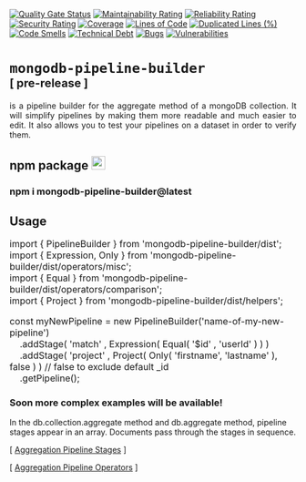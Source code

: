 <p style="text-align: center; width: 100%;">

[![Quality Gate Status](https://sonarcloud.io/api/project_badges/measure?project=MikeDev75015_mongodb-pipeline-builder&metric=alert_status)](https://sonarcloud.io/dashboard?id=MikeDev75015_mongodb-pipeline-builder)
[![Maintainability Rating](https://sonarcloud.io/api/project_badges/measure?project=MikeDev75015_mongodb-pipeline-builder&metric=sqale_rating)](https://sonarcloud.io/dashboard?id=MikeDev75015_mongodb-pipeline-builder)
[![Reliability Rating](https://sonarcloud.io/api/project_badges/measure?project=MikeDev75015_mongodb-pipeline-builder&metric=reliability_rating)](https://sonarcloud.io/dashboard?id=MikeDev75015_mongodb-pipeline-builder)
[![Security Rating](https://sonarcloud.io/api/project_badges/measure?project=MikeDev75015_mongodb-pipeline-builder&metric=security_rating)](https://sonarcloud.io/dashboard?id=MikeDev75015_mongodb-pipeline-builder)
[![Coverage](https://sonarcloud.io/api/project_badges/measure?project=MikeDev75015_mongodb-pipeline-builder&metric=coverage)](https://sonarcloud.io/dashboard?id=MikeDev75015_mongodb-pipeline-builder)
[![Lines of Code](https://sonarcloud.io/api/project_badges/measure?project=MikeDev75015_mongodb-pipeline-builder&metric=ncloc)](https://sonarcloud.io/dashboard?id=MikeDev75015_mongodb-pipeline-builder)
[![Duplicated Lines (%)](https://sonarcloud.io/api/project_badges/measure?project=MikeDev75015_mongodb-pipeline-builder&metric=duplicated_lines_density)](https://sonarcloud.io/dashboard?id=MikeDev75015_mongodb-pipeline-builder)
[![Code Smells](https://sonarcloud.io/api/project_badges/measure?project=MikeDev75015_mongodb-pipeline-builder&metric=code_smells)](https://sonarcloud.io/dashboard?id=MikeDev75015_mongodb-pipeline-builder)
[![Technical Debt](https://sonarcloud.io/api/project_badges/measure?project=MikeDev75015_mongodb-pipeline-builder&metric=sqale_index)](https://sonarcloud.io/dashboard?id=MikeDev75015_mongodb-pipeline-builder)
[![Bugs](https://sonarcloud.io/api/project_badges/measure?project=MikeDev75015_mongodb-pipeline-builder&metric=bugs)](https://sonarcloud.io/dashboard?id=MikeDev75015_mongodb-pipeline-builder)
[![Vulnerabilities](https://sonarcloud.io/api/project_badges/measure?project=MikeDev75015_mongodb-pipeline-builder&metric=vulnerabilities)](https://sonarcloud.io/dashboard?id=MikeDev75015_mongodb-pipeline-builder)

# `mongodb-pipeline-builder` <span style="display: block; font-size: 20px; whitespace: nowrap;">[ pre-release ]</span>
</p>

<p style="text-align: justify; width: 100%;">
is a pipeline builder for the aggregate method of a mongoDB collection. It will simplify pipelines by making them more
readable and much easier to edit. It also allows you to test your pipelines on a dataset in order to verify them.
</p>

## npm package <img src="https://pbs.twimg.com/media/EDoWJbUXYAArclg.png" width="24" height="24" />

### npm i mongodb-pipeline-builder@latest

## Usage

<p style="font-size: 16px;">
import { PipelineBuilder } from 'mongodb-pipeline-builder/dist';<br>
import { Expression, Only } from 'mongodb-pipeline-builder/dist/operators/misc';<br>
import { Equal } from 'mongodb-pipeline-builder/dist/operators/comparison';<br>
import { Project } from 'mongodb-pipeline-builder/dist/helpers';<br>
</p>

<p style="font-size: 16px;">
const myNewPipeline = new PipelineBuilder('name-of-my-new-pipeline')<br>
&nbsp;&nbsp;&nbsp;&nbsp;.addStage( 'match' , Expression( Equal( '$id' , 'userId' ) ) )<br>
&nbsp;&nbsp;&nbsp;&nbsp;.addStage( 'project' , Project( Only( 'firstname', 'lastname' ), false ) ) // false to exclude default _id<br>
&nbsp;&nbsp;&nbsp;&nbsp;.getPipeline();
</p>

### Soon more complex examples will be available!
<p>
In the db.collection.aggregate method and db.aggregate method, pipeline stages appear in an array. Documents pass
through the stages in sequence.
</p>

<p style="font-size: 14px; white-space: nowrap;">[ <a href="https://docs.mongodb.com/manual/reference/operator/aggregation-pipeline/" target="_blank">Aggregation Pipeline Stages</a> ]</p>

<p style="font-size: 14px; white-space: nowrap;">[ <a href="https://docs.mongodb.com/manual/reference/operator/aggregation/" target="_blank">Aggregation Pipeline Operators</a> ]</p>



